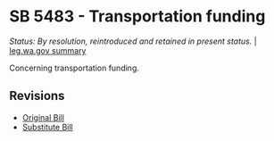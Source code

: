 # SB 5483 - Transportation funding
*Status: By resolution, reintroduced and retained in present status.* | [leg.wa.gov summary](https://app.leg.wa.gov/billsummary?BillNumber=5483&Year=2021)

Concerning transportation funding.

## Revisions
* [Original Bill](1/)
* [Substitute Bill](S/)